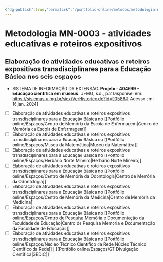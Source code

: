 ```yaml
---
{"dg-publish":true,"permalink":"/portfolio-online/metodos/metodologia-mn-0003-atividades-educativas-e-roteiros-expositivos/","tags":["💼/🎯/🛠️"],"created":"2024-02-14T12:36:19.852-03:00","updated":"2024-02-11T11:18:06.179-03:00"}
---
```



# Metodologia MN-0003 - atividades educativas e roteiros expositivos

## Elaboração de atividades educativas e roteiros expositivos transdisciplinares para a Educação Básica nos seis espaços   
- SISTEMA DE INFORMAÇÃO DA EXTENSÃO. **Projeto - 404699 - Educação científica em museus**. UFMG, s.d., p.2 Disponível em: <https://sistemas.ufmg.br/siex/VerHistorico.do?id=90586#>. Acesso em: 16 jan. 2024]

- [ ] Elaboração de atividades educativas e roteiros expositivos transdisciplinares para a Educação Básica no [[Portfólio online/Espaços/Centro de Memória da Escola de Enfermagem\|Centro de Memória da Escola de Enfermagem]]
- [ ] Elaboração de atividades educativas e roteiros expositivos transdisciplinares para a Educação Básica no [[Portfólio online/Espaços/Museu da Matemática\|Museu da Matemática]]
- [ ] Elaboração de atividades educativas e roteiros expositivos transdisciplinares para a Educação Básica no [[Portfólio online/Espaços/Herbário Norte Mineiro\|Herbário Norte Mineiro]]
- [ ] Elaboração de atividades educativas e roteiros expositivos transdisciplinares para a Educação Básica no [[Portfólio online/Espaços/Centro de Memória da Odontologia\|Centro de Memória da Odontologia]]
- [ ] Elaboração de atividades educativas e roteiros expositivos transdisciplinares para a Educação Básica no [[Portfólio online/Espaços/Centro de Memória da Medicina\|Centro de Memória da Medicina]]
- [ ] Elaboração de atividades educativas e roteiros expositivos transdisciplinares para a Educação Básica no [[Portfólio online/Espaços/Centro de Pesquisa Memória e Documentação da Faculdade de Educação\|Centro de Pesquisa Memória e Documentação da Faculdade de Educação]]
- [ ] Elaboração de atividades educativas e roteiros expositivos transdisciplinares para a Educação Básica no [[Portfólio online/Espaços/Núcleo Técnico Científico da Rede\|Núcleo Técnico Científico da Rede]] | [[Portfólio online/Espaços/GT Divulgação Científica\|GEDIC]]
